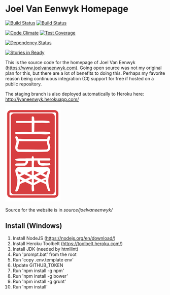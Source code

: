 # Joel Van Eenwyk Homepage

[![Build Status](https://travis-ci.org/joelvaneenwyk/homepage.svg?branch=master)](https://travis-ci.org/joelvaneenwyk/homepage)
[![Build Status](https://ci.appveyor.com/api/projects/status/github/joelvaneenwyk/homepage?branch=master&svg=true)](https://ci.appveyor.com/project/joelvaneenwyk/homepage)

[![Code Climate](https://codeclimate.com/github/joelvaneenwyk/homepage/badges/gpa.svg)](https://codeclimate.com/github/joelvaneenwyk/homepage) [![Test Coverage](https://codeclimate.com/github/joelvaneenwyk/homepage/badges/coverage.svg)](https://codeclimate.com/github/joelvaneenwyk/homepage/coverage)

[![Dependency Status](https://david-dm.org/joelvaneenwyk/homepage.svg)](https://david-dm.org/joelvaneenwyk/homepage)

[![Stories in Ready](https://badge.waffle.io/joelvaneenwyk/homepage.png?label=ready&title=Ready)](https://waffle.io/joelvaneenwyk/homepage)

This is the source code for the homepage of Joel Van Eenwyk (https://www.joelvaneenwyk.com). Going open source was not my original plan for this, but there are a lot of benefits to doing this. Perhaps my favorite reason being continuous integration (CI) support for free if hosted on a public repository.

The staging branch is also deployed automatically to Heroku here: http://jvaneenwyk.herokuapp.com/

![Joel Van Eenwyk](source/joelvaneenwyk/www/images/stamp.png)

Source for the website is in *source/joelvaneenwyk/*

## Install (Windows)

1. Install NodeJS (https://nodejs.org/en/download/)
2. Install Heroku Toolbelt (https://toolbelt.heroku.com/)
3. Install JDK (needed by htmllint)
4. Run 'prompt.bat' from the root
5. Run 'copy .env.template env'
6. Update GITHUB_TOKEN
7. Run 'npm install -g npm'
8. Run 'npm install -g bower'
9. Run 'npm install -g grunt'
10. Run 'npm install'
